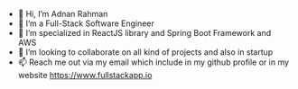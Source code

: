 - 👋 Hi, I’m Adnan Rahman
- 👀 I’m a Full-Stack Software Engineer
- 🌱 I’m specialized in ReactJS library and Spring Boot Framework and AWS 
- 💞️ I’m looking to collaborate on all kind of projects and also in startup
- 📫 Reach me out via my email which include in my github profile or in my website https://www.fullstackapp.io
